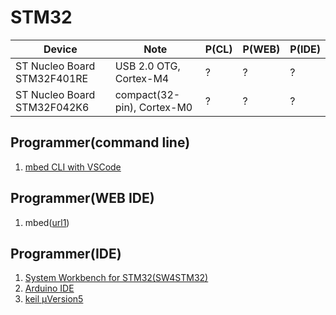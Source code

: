 # STM32

| Device           |  Note                          | P(CL) | P(WEB) | P(IDE) |
|------------------|------------------------------|------|------|------|
| ST Nucleo Board STM32F401RE     | USB 2.0 OTG, Cortex-M4 |?|?|?|
| ST Nucleo Board STM32F042K6     | compact(32-pin), Cortex-M0 |?|?|?|

## Programmer(command line)
1. [mbed CLI with VSCode](https://os.mbed.com/users/MACRUM/notebook/vscode-stm32-openocd/)

## Programmer(WEB IDE)
1.  mbed([url1](https://qiita.com/nanbuwks/items/26241a90004665570fe6))

## Programmer(IDE)
1.  [System Workbench for STM32(SW4STM32)](https://memoteki.net/archives/965)
1.  [Arduino IDE](http://www.emcu.eu/2017/03/13/how-to-use-stm32-and-arduino-ide/)
1.  [keil μVersion5](http://docs.fabo.io/fabo/arm/dev/keil.html)